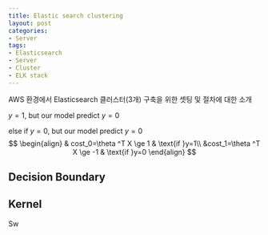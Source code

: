 ```yaml
---
title: Elastic search clustering
layout: post
categories: 
- Server
tags:
- Elasticsearch
- Server
- Cluster
- ELK stack
---
```




AWS 환경에서 Elasticsearch 클러스터(3개) 구축을 위한 셋팅 및 절차에 대한 소개



$y=1$, but our model predict $y=0$  

else if $y=0$, but our model predict $y=0$  
$$
\begin{align}
& cost_0=\theta ^T X \ge 1  & \text{if }y=1\\
&cost_1=\theta ^T X \ge -1 & \text{if }y=0
\end{align}
$$


## Decision Boundary 



## Kernel



Sw